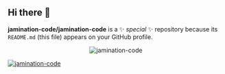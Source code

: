 ## Hi there 👋


**jamination-code/jamination-code** is a ✨ _special_ ✨ repository because its `README.md` (this file) appears on your GitHub profile.


<p align="center"> 
 <img src="https://komarev.com/ghpvc/?username=jamination-code&label=Profile%20views&color=0e75b6&style=flat" alt="jamination-code" />
</p>
<p align="left">
    <a href="https://github.com/dholasain/github-profile-trophy">
        <img src="https://github-profile-trophy.vercel.app/?username=jamination-code&no-bg=true&margin-w=2&margin-h=2&theme=matrix" alt="jamination-code" />
    </a>
</p>
